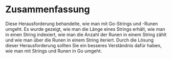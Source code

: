 # Zusammenfassung

Diese Herausforderung behandelte, wie man mit Go-Strings und -Runen umgeht. Es wurde gezeigt, wie man die Länge eines Strings erhält, wie man in einen String indexiert, wie man die Anzahl der Runen in einem String zählt und wie man über die Runen in einem String iteriert. Durch die Lösung dieser Herausforderung sollten Sie ein besseres Verständnis dafür haben, wie man mit Strings und Runen in Go umgeht.

